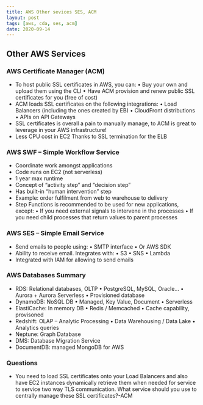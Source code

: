 ```yaml
---
title: AWS Other sevices SES, ACM
layout: post
tags: [aws, cda, ses, acm]
date: 2020-09-14
---
```


## Other AWS Services
### AWS Certificate Manager (ACM)
- To host public SSL certificates in AWS, you can:
• Buy your own and upload them using the CLI
• Have ACM provision and renew public SSL
certificates for you (free of cost)
- ACM loads SSL certificates on the following
integrations:
• Load Balancers (including the ones created by EB)
• CloudFront distributions
• APIs on API Gateways
- SSL certificates is overall a pain to manually
manage, to ACM is great to leverage in your
AWS infrastructure!
- Less CPU cost in EC2
Thanks to SSL termination for the ELB
### AWS SWF – Simple Workflow Service
- Coordinate work amongst applications
- Code runs on EC2 (not serverless)
- 1 year max runtime
- Concept of “activity step” and “decision step”
- Has built-in “human intervention” step
- Example: order fulfilment from web to warehouse to delivery
- Step Functions is recommended to be used for new applications, except:
• If you need external signals to intervene in the processes
• If you need child processes that return values to parent processes
### AWS SES – Simple Email Service
- Send emails to people using:
• SMTP interface
• Or AWS SDK
- Ability to receive email. Integrates with:
• S3
• SNS
• Lambda
- Integrated with IAM for allowing to send emails
###  AWS Databases Summary
- RDS: Relational databases, OLTP
• PostgreSQL, MySQL, Oracle…
• Aurora + Aurora Serverless
• Provisioned database
- DynamoDB: NoSQL DB
• Managed, Key Value, Document
• Serverless
- ElastiCache: In memory DB
• Redis / Memcached
• Cache capability, provisoned
- Redshift: OLAP – Analytic Processing
• Data Warehousing / Data Lake
• Analytics queries
- Neptune: Graph Database
- DMS: Database Migration Service
- DocumentDB: managed MongoDB
for AWS

### Questions
- You need to load SSL certificates onto your Load Balancers and also have EC2 instances dynamically retrieve them when needed for service to service two way TLS communication. What service should you use to centrally manage these SSL certificates?-ACM
